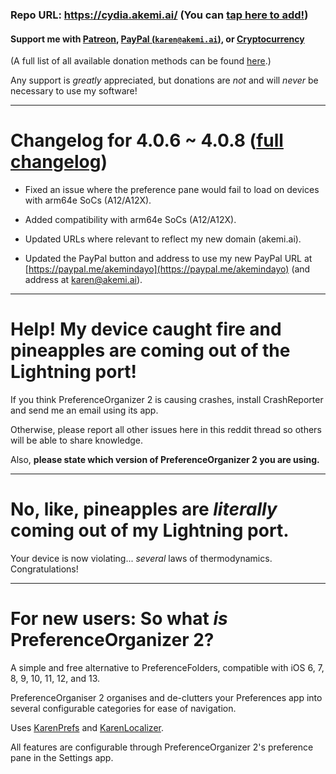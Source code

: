 ### Repo URL: https://cydia.akemi.ai/ (You can [tap here to add!](https://cydia.akemi.ai/add.php))

#### Support me with [Patreon](https://patreon.com/akemin_dayo), [PayPal (`karen@akemi.ai`)](https://paypal.me/akemindayo), or [Cryptocurrency](https://akemi.ai/?page/links#crypto)

(A full list of all available donation methods can be found [here](https://akemi.ai/?page/links#donate).)

Any support is _greatly_ appreciated, but donations are *not* and will *never* be necessary to use my software!

---

# Changelog for 4.0.6 ~ 4.0.8 ([full changelog](https://cydia.akemi.ai/?page/net.angelxwind.preferenceorganizer2-changelog))

* Fixed an issue where the preference pane would fail to load on devices with arm64e SoCs (A12/A12X).

* Added compatibility with arm64e SoCs (A12/A12X).

* Updated URLs where relevant to reflect my new domain (akemi.ai).

* Updated the PayPal button and address to use my new PayPal URL at [https://paypal.me/akemindayo](https://paypal.me/akemindayo) (and address at karen@akemi.ai).

---

# Help! My device caught fire and pineapples are coming out of the Lightning port!

If you think PreferenceOrganizer 2 is causing crashes, install CrashReporter and send me an email using its app.

Otherwise, please report all other issues here in this reddit thread so others will be able to share knowledge.

Also, **please state which version of PreferenceOrganizer 2 you are using.**

---

# No, like, pineapples are *literally* coming out of my Lightning port.

Your device is now violating... *several* laws of thermodynamics. Congratulations!

---

# For new users: So what *is* PreferenceOrganizer 2?

A simple and free alternative to PreferenceFolders, compatible with iOS 6, 7, 8, 9, 10, 11, 12, and 13.

PreferenceOrganiser 2 organises and de-clutters your Preferences app into several configurable categories for ease of navigation.

Uses [KarenPrefs](https://github.com/akemin-dayo/KarenPrefs) and [KarenLocalizer](https://github.com/akemin-dayo/KarenLocalizer).

All features are configurable through PreferenceOrganizer 2's preference pane in the Settings app.
